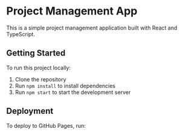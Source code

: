 # Project Management App

This is a simple project management application built with React and TypeScript.

## Getting Started

To run this project locally:

1. Clone the repository
2. Run `npm install` to install dependencies
3. Run `npm start` to start the development server

## Deployment

To deploy to GitHub Pages, run:
